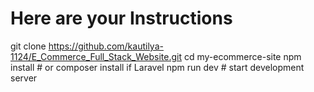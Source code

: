 # Here are your Instructions
git clone https://github.com/kautilya-1124/E_Commerce_Full_Stack_Website.git
cd my-ecommerce-site
npm install   # or composer install if Laravel
npm run dev   # start development server
